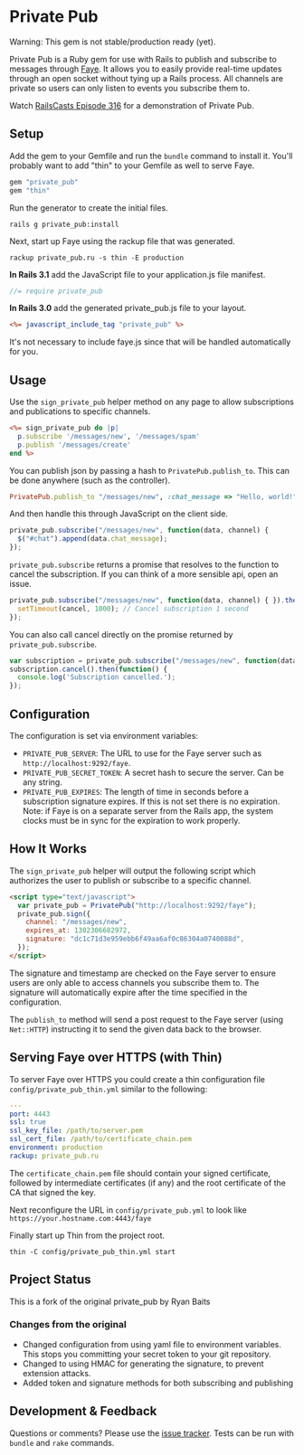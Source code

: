 # Private Pub

Warning: This gem is not stable/production ready (yet).

Private Pub is a Ruby gem for use with Rails to publish and subscribe to messages through [Faye](http://faye.jcoglan.com/). It allows you to easily provide real-time updates through an open socket without tying up a Rails process. All channels are private so users can only listen to events you subscribe them to.

Watch [RailsCasts Episode 316](http://railscasts.com/episodes/316-private-pub) for a demonstration of Private Pub.


## Setup

Add the gem to your Gemfile and run the `bundle` command to install it. You'll probably want to add "thin" to your Gemfile as well to serve Faye.

```ruby
gem "private_pub"
gem "thin"
```

Run the generator to create the initial files.

```
rails g private_pub:install
```

Next, start up Faye using the rackup file that was generated.

```
rackup private_pub.ru -s thin -E production
```

**In Rails 3.1** add the JavaScript file to your application.js file manifest.

```javascript
//= require private_pub
```

**In Rails 3.0** add the generated private_pub.js file to your layout.

```rhtml
<%= javascript_include_tag "private_pub" %>
```

It's not necessary to include faye.js since that will be handled automatically for you.


## Usage

Use the `sign_private_pub` helper method on any page to allow subscriptions and publications to specific channels.

```rhtml
<%= sign_private_pub do |p|
  p.subscribe '/messages/new', '/messages/spam'
  p.publish '/messages/create'
end %>
```

You can publish json by passing a hash to `PrivatePub.publish_to`. This can be done anywhere (such as the controller).

```ruby
PrivatePub.publish_to "/messages/new", :chat_message => "Hello, world!"
```

And then handle this through JavaScript on the client side.

```javascript
private_pub.subscribe("/messages/new", function(data, channel) {
  $("#chat").append(data.chat_message);
});
```

`private_pub.subscribe` returns a promise that resolves to the function to cancel the subscription. If you can think of a more sensible api, open an issue.

```javascript
private_pub.subscribe("/messages/new", function(data, channel) { }).then(function(cancel) {
  setTimeout(cancel, 1000); // Cancel subscription 1 second
});
```

You can also call cancel directly on the promise returned by `private_pub.subscribe`.

```javascript
var subscription = private_pub.subscribe("/messages/new", function(data, channel) { });
subscription.cancel().then(function() {
  console.log('Subscription cancelled.');
});
```


## Configuration

The configuration is set via environment variables:

* `PRIVATE_PUB_SERVER`: The URL to use for the Faye server such as `http://localhost:9292/faye`.
* `PRIVATE_PUB_SECRET_TOKEN`: A secret hash to secure the server. Can be any string.
* `PRIVATE_PUB_EXPIRES`: The length of time in seconds before a subscription signature expires. If this is not set there is no expiration. Note: if Faye is on a separate server from the Rails app, the system clocks must be in sync for the expiration to work properly.


## How It Works

The `sign_private_pub` helper will output the following script which authorizes the user to publish or subscribe to a specific channel.

```html
<script type="text/javascript">
  var private_pub = PrivatePub("http://localhost:9292/faye");
  private_pub.sign({
    channel: "/messages/new",
    expires_at: 1302306682972,
    signature: "dc1c71d3e959ebb6f49aa6af0c86304a0740088d",
  });
</script>
```

The signature and timestamp are checked on the Faye server to ensure users are only able to access channels you subscribe them to.
The signature will automatically expire after the time specified in the configuration.

The `publish_to` method will send a post request to the Faye server (using `Net::HTTP`) instructing it to send the given data back to the browser.


## Serving Faye over HTTPS (with Thin)

To server Faye over HTTPS you could create a thin configuration file `config/private_pub_thin.yml` similar to the following:

```yaml
---
port: 4443
ssl: true
ssl_key_file: /path/to/server.pem
ssl_cert_file: /path/to/certificate_chain.pem
environment: production
rackup: private_pub.ru
```

The `certificate_chain.pem` file should contain your signed certificate, followed by intermediate certificates (if any) and the root certificate of the CA that signed the key.

Next reconfigure the URL in `config/private_pub.yml` to look like `https://your.hostname.com:4443/faye`

Finally start up Thin from the project root.

```
thin -C config/private_pub_thin.yml start
```


##  Project Status

This is a fork of the original private_pub by Ryan Baits

### Changes from the original

* Changed configuration from using yaml file to environment variables.
  This stops you committing your secret token to your git repository.
* Changed to using HMAC for generating the signature, to prevent extension attacks.
* Added token and signature methods for both subscribing and publishing

## Development & Feedback

Questions or comments? Please use the [issue tracker](https://github.com/ryanb/private_pub/issues). Tests can be run with `bundle` and `rake` commands.
